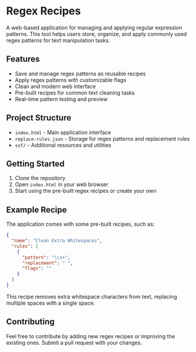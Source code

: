 # Regex Recipes

A web-based application for managing and applying regular expression patterns. This tool helps users store, organize, and apply commonly used regex patterns for text manipulation tasks.

## Features

- Save and manage regex patterns as reusable recipes
- Apply regex patterns with customizable flags
- Clean and modern web interface
- Pre-built recipes for common text cleaning tasks
- Real-time pattern testing and preview

## Project Structure

- `index.html` - Main application interface
- `replace-rules.json` - Storage for regex patterns and replacement rules
- `sof/` - Additional resources and utilities

## Getting Started

1. Clone the repository
2. Open `index.html` in your web browser
3. Start using the pre-built regex recipes or create your own

## Example Recipe

The application comes with some pre-built recipes, such as:

```json
{
  "name": "Clean Extra Whitespaces",
  "rules": [
    {
      "pattern": "\\s+",
      "replacement": " ",
      "flags": ""
    }
  ]
}
```

This recipe removes extra whitespace characters from text, replacing multiple spaces with a single space.

## Contributing

Feel free to contribute by adding new regex recipes or improving the existing ones. Submit a pull request with your changes. 